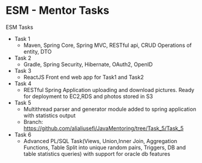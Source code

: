 # ESM - Mentor Tasks

ESM Tasks

* Task 1
    - Maven, Spring Core, Spring MVC, RESTful api, CRUD Operations of entity, DTO
* Task 2
    - Gradle, Spring Security, Hibernate, OAuth2, OpenID
* Task 3
    - ReactJS Front end web app for Task1 and Task2
* Task 4
    - RESTful Spring Application uploading and download pictures. Ready for deployment to EC2,RDS and photos stored in S3
* Task 5
    - Multithread parser and generator module added to spring application with statistics output
    - Branch: https://github.com/alialiusefi/JavaMentoring/tree/Task_5/Task_5
* Task 6
    - Advanced PL/SQL Task(Views, Union,Inner Join, Aggregation Functions, Table Split into unique random pairs, Triggers, DB and table statistics queries) with support for oracle db features
